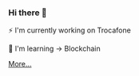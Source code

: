 ### Hi there 👋

⚡ I'm currently working on Trocafone

🔭 I'm learning -> Blockchain

[More...](julianmurphy.ar)

<!--
**fkmurphy/fkmurphy** is a ✨ _special_ ✨ repository because its `README.md` (this file) appears on your GitHub profile.

Here are some ideas to get you started:

- 🔭 I’m currently working on ...
- 🌱 I’m currently learning ...
- 👯 I’m looking to collaborate on ...
- 🤔 I’m looking for help with ...
- 💬 Ask me about ...
- 📫 How to reach me: ...
- 😄 Pronouns: ...
- ⚡ Fun fact: ...
-->
<!--
![Anurag's GitHub stats](https://github-readme-stats.vercel.app/api?username=fkmurphy&show_icons=true&theme=radical)
![Top Langs](https://github-readme-stats.vercel.app/api/top-langs/?username=fkmurphy&layout=compact&theme=highcontrast&title_color=blue&cache_seconds=5600)

-->
